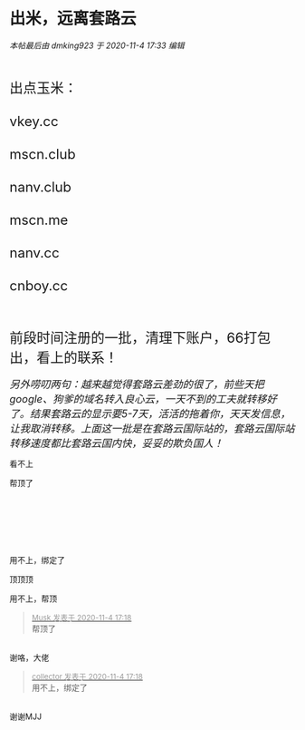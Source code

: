 # 出米，远离套路云


<i class="pstatus"> 本帖最后由 dmking923 于 2020-11-4 17:33 编辑 </i><br />
<br />
<font size="5"><br />
出点玉米：<br />
<br />
vkey.cc<br />
<br />
mscn.club<br />
<br />
nanv.club<br />
<br />
mscn.me<br />
<br />
nanv.cc<br />
<br />
cnboy.cc<br />
<br />
<br />
前段时间注册的一批，清理下账户，66打包出，看上的联系！</font><br />
<br />
<font size="4"><i>另外唠叨两句：越来越觉得套路云差劲的很了，前些天把google、狗爹的域名转入良心云，一天不到的工夫就转移好了。结果套路云的显示要5-7天，活活的拖着你，天天发信息，让我取消转移。上面这一批是在套路云国际站的，套路云国际站转移速度都比套路云国内快，妥妥的欺负国人！</i></font>

看不上<img src="static/image/smiley/default/lol.gif" smilieid="12" border="0" alt="" />

帮顶了 <br />
<br />
<br />
<br />
<br />
<br />
&nbsp; &nbsp;&nbsp; &nbsp;&nbsp;&nbsp;

用不上，绑定了

顶顶顶

用不上，帮顶

<div class="quote"><blockquote><font size="2"><a href="https://www.hostloc.com/forum.php?mod=redirect&amp;goto=findpost&amp;pid=9402611&amp;ptid=762417" target="_blank"><font color="#999999">Musk 发表于 2020-11-4 17:18</font></a></font><br />
帮顶了</blockquote></div><br />
<img src="static/image/smiley/yct/018.gif" smilieid="36" border="0" alt="" />谢咯，大佬

<div class="quote"><blockquote><font size="2"><a href="https://www.hostloc.com/forum.php?mod=redirect&amp;goto=findpost&amp;pid=9402619&amp;ptid=762417" target="_blank"><font color="#999999">collector 发表于 2020-11-4 17:18</font></a></font><br />
用不上，绑定了</blockquote></div><br />
谢谢MJJ
